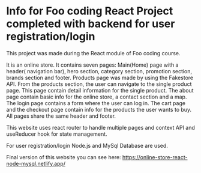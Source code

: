 # Info for Foo coding React Project completed with backend for user registration/login

This project was made during the React module of Foo coding course.

It is an online store. It contains seven pages: Main(Home) page with a header( navigation bar), hero section, category section, promotion section, brands section and footer. Products page was made by using the Fakestore API. From the products section, the user can navigate to the single product page. This page contain detail information for the single product. The about page contain basic info for the online store, a contact section and a map. The login page contains a form where the user can log in. The cart page and the checkout page contain info for the products the user wants to buy. All pages share the same header and footer.

 This website uses react router to handle multiple pages and context API and useReducer hook for state management.

 For user registration/login Node.js and MySql Database are used.

Final version of this website you can see here: https://online-store-react-node-mysql.netlify.app/

